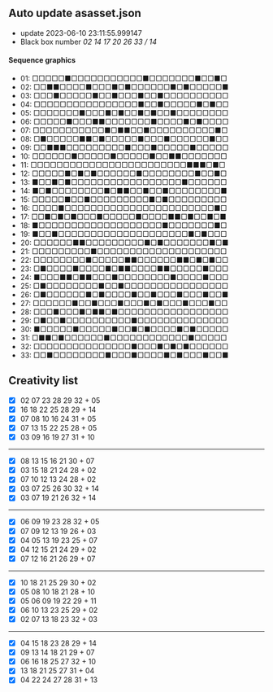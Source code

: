 ## Auto update asasset.json

* update 2023-06-10 23:11:55.999147
* Black box number _02 14 17 20 26 33 / 14_
#### Sequence graphics

* 01: □□□□□■□□□□□□□□□□□■□□□□□□□■□□■□
* 02: □□■■□□□□■□□□■□■□□□□□□■□■□□□□□■
* 03: □□□■□□□□□■□□■□□□■□□■□□□□□□□□□□
* 04: □□□□□□□□□□□□□□□□■□□■□□□□□■□■□□
* 05: □□□□□□□■□□□■□■□□■□■□□■□□□□□□□□
* 06: □□□□□■□□□■■□□□□□□□■□□□□■□■□□□□
* 07: □□□□□□□□□□□■□■■□□■□□□□□□□□□□■□
* 08: □■□□□□□■■□■□□□□□■□□□■□□□□□□■□□
* 09: □□■■■□□□□□□□□□■□□□■□□□□□■□□□□□
* 10: □□□□□□■□□□□□■□□□□□■□□■■□□□□□□□
* 11: □□□□□□□□□□□□□□□□□□□□□□□□■■■□■□
* 12: □□□□□■□■□■□□□□□□■□□□□□□□□■□□■□
* 13: ■□□■□■□□□□□□□□□□□□□□□□□■□□□□□□
* 14: ■□■□□□□□□□□■□■■□□■□□■□□□□□□□□■
* 15: □□□□□■□□■□□□□□□□□□■□■□□□□□□□□□
* 16: □□□□■□□□□□□□□□□□□□□□□□□□□□□□■□
* 17: □□■□■□■□□□■□□□□□■□□□□■■□■□□■□■
* 18: ■□□□□□□□□□□□□□□□□□□□■□□□□□□□■□
* 19: ■□□■□□□□□□□□□□□□□□□□□□□□■□■□□□
* 20: □□□□□□■■□□□□□□□□□■□■□□□□□□□■□■
* 21: □□□□□□□□□■□□□□□□□□□□□□□□□□□□□□
* 22: □□□□□□□□■□□□□□■■□□□□□□■■□■□■□□
* 23: □■□□□□■□□□□■□■■□□□□■■□□□□□■□□□
* 24: ■□□□■■□■■□□□■□□□□□□□□■□□□□■□□□
* 25: □■□□□□□□□□■□□■□□□□□□□□□□□□□□□□
* 26: □■□□□□□□■□■□□□□■□□■□□□■□□□■□□■
* 27: □□□□□□■□□■□□□■□□□■□■□□□■□□□■□□
* 28: □□□■□□□■□■■□■□□□□□□□□□□□□□□□□□
* 29: □■□□■□□□□□□□□□□■□□□□□□□□□□□□□□
* 30: ■□□□□□■□□□□□■□□■□■□□□□■□■□□□□□
* 31: □■■□■□□□□□□■□□□□□□□□□□□□■□□□□□
* 32: □□□□□□□□□□□□□□□■□□□■□■□■□□□□□□
* 33: □□■□□□□□□□□■□□□■□□□□■□■□□□■□□■
## Creativity list

- [x] 02 07 23 28 29 32 + 05
- [x] 16 18 22 25 28 29 + 14
- [x] 07 08 10 16 24 31 + 05
- [x] 07 13 15 22 25 28 + 05
- [x] 03 09 16 19 27 31 + 10
***
- [x] 08 13 15 16 21 30 + 07
- [x] 03 15 18 21 24 28 + 02
- [x] 07 10 12 13 24 28 + 02
- [x] 03 07 25 26 30 32 + 14
- [x] 03 07 19 21 26 32 + 14
***
- [x] 06 09 19 23 28 32 + 05
- [x] 07 09 12 13 19 26 + 03
- [x] 04 05 13 19 23 25 + 07
- [x] 04 12 15 21 24 29 + 02
- [x] 07 12 16 21 26 29 + 07
***
- [x] 10 18 21 25 29 30 + 02
- [x] 05 08 10 18 21 28 + 10
- [x] 05 06 09 19 22 29 + 11
- [x] 06 10 13 23 25 29 + 02
- [x] 02 07 13 18 23 32 + 03
***
- [x] 04 15 18 23 28 29 + 14
- [x] 09 13 14 18 21 29 + 07
- [x] 06 16 18 25 27 32 + 10
- [x] 13 18 21 25 27 31 + 04
- [x] 04 22 24 27 28 31 + 13
